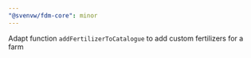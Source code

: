 ```yaml
---
"@svenvw/fdm-core": minor
---
```


Adapt function `addFertilizerToCatalogue` to add custom fertilizers for a farm
